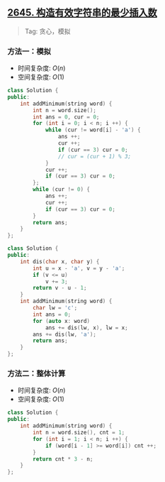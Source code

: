 ## [2645. 构造有效字符串的最少插入数](https://leetcode.cn/contest/weekly-contest-341/problems/minimum-additions-to-make-valid-string/)

> Tag: 贪心，模拟

### 方法一：模拟
* 时间复杂度: $O(n)$
* 空间复杂度: $O(1)$
```c++
class Solution {
public:
    int addMinimum(string word) {
        int n = word.size();
        int ans = 0, cur = 0;
        for (int i = 0; i < n; i ++) {
            while (cur != word[i] - 'a') {
                ans ++;
                cur ++;
                if (cur == 3) cur = 0;
                // cur = (cur + 1) % 3;
            }
            cur ++;
            if (cur == 3) cur = 0;
        };
        while (cur != 0) {
            ans ++;
            cur ++;
            if (cur == 3) cur = 0;
        }
        return ans;
    }
};
```

```c++
class Solution {
public:
    int dis(char x, char y) {
        int u = x - 'a', v = y - 'a';
        if (v <= u)
            v += 3;
        return v - u - 1;
    }
    int addMinimum(string word) {
        char lw = 'c';
        int ans = 0;
        for (auto x: word)
            ans += dis(lw, x), lw = x;
        ans += dis(lw, 'a');
        return ans;
    }
};
```

### 方法二：整体计算
* 时间复杂度: $O(n)$
* 空间复杂度: $O(1)$
```c++
class Solution {
public:
    int addMinimum(string word) {
        int n = word.size(), cnt = 1;
        for (int i = 1; i < n; i ++) {
            if (word[i - 1] >= word[i]) cnt ++;
        }
        return cnt * 3 - n;
    }
};
```
